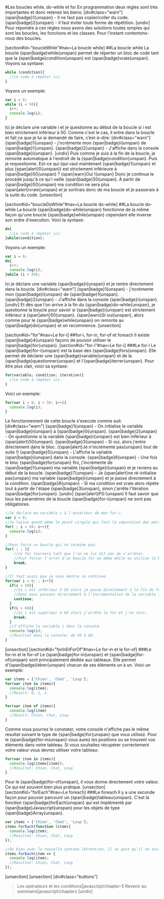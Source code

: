#Les boucles while, do-while et for
En programmation deux règles sont très importantes et donc retenez les biens:
[div#class="warn"]
{span|badge}1{unspan} - Il ne faut pas copier/coller du code.
{span|badge}2{unspan} - Il faut éviter toute forme de répétition.
[undiv]
Pour répondre à ces règles nous avons des solutions toutes simples qui sont les boucles, les fonctions et les classes.
Pour l'instant contentons-nous des boucles.

[section#id="boucleWhile"#nav=La boucle while]
##La boucle while
La boucle {span|badge}while{unspan} permet de réperter un bloc de code tant que la {span|badge}condition{unspan} est {span|badge}vraie{unspan}.
Voyons sa syntaxe:
```javascript
while (condition){
  //Le code à répéter ici.
}
```
Voyons un exemple:
```javascript
var i = 0;
while (i < 50){
  i++;
  console.log(i);
}
```
Ici je déclare une variable i et je questionne au début de la boucle si i est bien strictement inférieur à 50. Comme c'est le cas, il entre dans la boucle et fait ce que je lui ai demandé de faire, c’est-à-dire:
[div#class="warn"]
{span|badge}1{unspan} - j'ncrémente mon {span|badge}i{unspan} de {span|badge}1{unspan}.
{span|badge}2{unspan} - J'affiche dans la console {span|badge}i{unspan}.
[undiv]
Puis comme je suis à la fin de la boucle, je remonte automatique à l'endroit de la {span|badge}condition{unspan}. Puis je requestionne. Est-ce qui (qui vaut maintenant {span|badge}1{unspan} et plus {span|alert}0{unspan}) est strictement inférieure à {span|badge}50{unspan} ? {span|warn}Oui !{unspan} Donc je continue le procédé jusqu'à ce qu'i vaille {span|badge}50{unspan}.
À partir de {span|badge}50{unspan} ma condition ne sera plus {span|alert}vraie{unspan} et je sortirais donc de ma boucle et je passerais à la suite du code.
[unsection]

[section#id="boucleDoWhile"#nav=La boucle do-while]
##La boucle do-while
La boucle {span|badge}do-while{unspan} fonctionne de la même façon qu'une boucle {span|badge}while{unspan} cependant elle inverse son ordre d'execution.
Voici la syntaxe:
```javascript
do{
  //Le code à répéter ici.
}while(condition);
```
Voyons un exemple:
```javascript
var i = 0;
do{
  i++;
  console.log(i);
}while (i < 50);
```
Ici je déclare une variable {span|badge}i{unspan} et je rentre directement dans la boucle.
[div#class="warn"]
{span|badge}1{unspan} - j'ncrémente mon {span|badge}i{unspan} de {span|badge}1{unspan}.
{span|badge}2{unspan} - J'affiche dans la console {span|badge}i{unspan}.
[undiv]
Et dès que l'on arrive à la fin du {span|badge}do-while{unspan}, je questionne la boucle pour savoir si {span|badge}i{unspan} est strictement inférieur à {span|alert}50{unspan}. {span|warn}Si oui{unspan}, alors comme pour le {span|badge}while{unspan} on remonte au {span|badge}do{unspan} et on recommence.
[unsection]

[section#id="for"#nav=Le for-i]
##for-i, for-in, for-of et foreach
Il existe {span|badge}4{unspan} façons de pouvoir utiliser le {span|badge}for{unspan}.
[section#id="for-i"#nav=Le for-i]
###Le for-i
Le {span|badge}for-i{unspan} est la base des {span|badge}fors{unspan}. Elle permet de déclarer une {span|badge}variable{unspan} et de la {span|badge}questionner{unspan} et l'{span|badge}iterrer{unspan}.
Pour être plus clair, voici sa syntaxe:
```javascript
for(variable; condition; iteration){
  //Le code à répéter ici.
}
```
Voici un exemple:
```javascript
for(var i = 0; i < 50; i++){
  console.log(i);
}
```
Le fonctionnement de cette boucle s'execute comme suit:
[div#class="warn"]
{span|badge}1{unspan} - On initialise la variable {span|badge}i{unspan} à {span|badge}0{unspan}.
{span|badge}2{unspan} - On questionne si la variable {span|badge}i{unspan} est bien inférieur à {span|alert}50{unspan}.
{span|badge}3{unspan} - Si oui, alors j'entre directement dans le bloc. ({span|alert}Je n'incrémente pas{unspan} tout de suite !)
{span|badge}5{unspan} - L'affiche la variable {span|badge}i{unspan} dans la console.
{span|badge}6{unspan} - Une fois le bloc {span|badge}for{unspan} fini, j'incrémente de {span|badge}1{unspan} ma variable {span|badge}i{unspan} et je reviens au début de la boucle.
{span|badge}7{unspan} - Je {span|alert}ne ré-initialise pas{unspan} ma variable {span|badge}i{unspan} et je passe directement à la condition.
{span|badge}8{unspan} - Si ma condition est vraie alors répète tout à partir de l'étape {span|badge}3{unspan}, sinon j'arrête l'itération {span|badge}for{unspan}.
[undiv]
{span|alert}PS:{unspan} Il faut savoir que tous les paramètres de la boucle {span|badge}for-i{unspan} ne sont pas obligatoires.
```javascript
//Je déclare ma variable i à l'extérieur de mon for-i.
var i = 0;
//Je laisse quand même le point virgule qui fait la séparation des paramètres.
for( ; i < 50; i++){
  console.log(i);
}

//Pour faire un boucle qui ne termine pas:
for( ; ; ){
    //Ce for tournera tant que l'on ne lui dit pas de s'arrêter.
    //Pour forcer l'arret d'un boucle for ou même while ou utilise le break.
    break;
}

//Il faut aussi que je vous montre le continue.
for(var i = 0; ; i++){
  if(i < 50){
    //Si i est inférieur à 50 alors je passe directement à la fin du for sans executé le reste du code.
    //Donc nous passons directement à l'incrémentation de la variable i.
    continue;
  }
  if(i > 60){
    //Si i est supérieur à 60 alors j'arrête le for et j'en sors.
    break;
  }
  //J'affiche la variable i dans la console.
  console.log(i);
  //Resultat dans la console: de 50 à 60.
}
```
[unsection]
[section#id="forInEtForOf"#nav=Le for-in et le for-of]
###Le for-in et le for-of
Le {span|badge}for-in{unspan} et {span|badge}for-of{unspan} sont principalement dédiée aux tableaux. Elle permet d'{span|badge}itérer{unspan} chacun de ses éléments un à un.
Voici un exemple:
```javascript
var items = ['Chien', 'Chat', 'Loup'];
for(var item in items){
  console.log(item);
  //Result: 0, 1, 2.
}

for(var item of items){
  console.log(item)
  //Result: Chien, Chat, Loup.
}
```
Comme vous pourrez le constater, votre console n'affiche pas le même resultat suivant le type de {span|badge}for{unspan} que vous utilisez.
Pour le {span|badge}for-in{unspan} vous aurez les positions ou se trouvent vos éléments dans votre tableau. Si vous souhaitez récupérer correctement votre valeur vous devrez utiliser votre tableau:
```javascript
for(var item in items){
  console.log(items[item]);
  //Resultat: Chien, Chat, Loup
}
```
Pour le {span|badge}for-of{unspan}, il vous donne directement votre valeur. Ce qui est souvent bien plus pratique.
[unsection]
[section#id="forEach"#nav=Le foreach]
###Le foreach
Il y a une seconde façon pour pouvoir parcourir un {span|badge}tableau{unspan}. C'est la fonction {span|badge}forEach{unspan} qui est implémenté par {span|badge}Javascript{unspan} pour les objets de type {span|badge}Array{unspan}.
```javascript
var items = ['Chien', 'Chat', 'Loup'];
items.forEach(function (item){
  console.log(item);
  //Resultat: Chien, Chat, Loup
});

//Ou bien avec la nouvelle syntaxe (Attention, il se peut qu'il ne soit pas compris par tous les navigateurs.)
items.forEach(item => {
  console.log(item);
  //Resultat: Chien, Chat, Loup
});
```
[unsection]
[unsection]
[div#class="buttons"]
>Les opérateurs et les conditions|javascript/chapter-5
>Revenir au sommaire|javascript/chapters
[undiv]